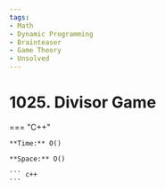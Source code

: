 ```yaml
---
tags:
- Math
- Dynamic Programming
- Brainteaser
- Game Theory
- Unsolved
---
```



# 1025. Divisor Game

=== "C++"

    **Time:** O()

    **Space:** O()

    ``` c++
    ```